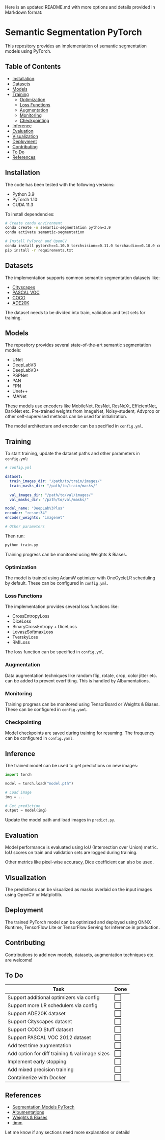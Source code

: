 Here is an updated README.md with more options and details provided in Markdown format:

# Semantic Segmentation PyTorch

This repository provides an implementation of semantic segmentation models using PyTorch.

## Table of Contents

- [Installation](#installation)
- [Datasets](#datasets)
- [Models](#models)
- [Training](#training)
  - [Optimization](#optimization) 
  - [Loss Functions](#loss-functions)
  - [Augmentation](#augmentation)
  - [Monitoring](#monitoring) 
  - [Checkpointing](#checkpointing)
- [Inference](#inference)
- [Evaluation](#evaluation)  
- [Visualization](#visualization)
- [Deployment](#deployment)
- [Contributing](#contributing)
- [To Do](#to-do)
- [References](#references)

## Installation

The code has been tested with the following versions:

- Python 3.9
- PyTorch 1.10
- CUDA 11.3

To install dependencies:

```bash
# Create conda environment 
conda create -n semantic-segmentation python=3.9
conda activate semantic-segmentation

# Install PyTorch and OpenCV
conda install pytorch==1.10.0 torchvision==0.11.0 torchaudio==0.10.0 cudatoolkit=11.3 -c pytorch -c conda-forge
pip install -r requirements.txt
```

## Datasets

The implementation supports common semantic segmentation datasets like:

- [Cityscapes](https://www.cityscapes-dataset.com/)
- [PASCAL VOC](http://host.robots.ox.ac.uk/pascal/VOC/)
- [COCO](https://cocodataset.org/#home)
- [ADE20K](https://groups.csail.mit.edu/vision/datasets/ADE20K/)

The dataset needs to be divided into train, validation and test sets for training.

## Models

The repository provides several state-of-the-art semantic segmentation models:

- UNet
- DeepLabV3
- DeepLabV3+
- PSPNet
- PAN
- FPN
- Unet++
- MANet

These models use encoders like MobileNet, ResNet, ResNeXt, EfficientNet, DarkNet etc. Pre-trained weights from ImageNet, Noisy-student, Advprop or other self-supervised methods can be used for initialization.

The model architecture and encoder can be specified in `config.yml`.

## Training

To start training, update the dataset paths and other parameters in `config.yml`:

```yaml
# config.yml

dataset:
  train_images_dir: "/path/to/train/images/"
  train_masks_dir: "/path/to/train/masks/"
  
  val_images_dir: "/path/to/val/images/"
  val_masks_dir: "/path/to/val/masks/"

model_name: "DeepLabV3Plus"
encoder: "resnet34" 
encoder_weights: "imagenet" 

# Other parameters  
```

Then run:

```bash
python train.py
``` 

Training progress can be monitored using Weights & Biases.

### Optimization

The model is trained using AdamW optimizer with OneCycleLR scheduling by default. These can be configured in `config.yml`.

### Loss Functions

The implementation provides several loss functions like:

- CrossEntropyLoss
- DiceLoss 
- BinaryCrossEntropy + DiceLoss
- LovaszSoftmaxLoss
- TverskyLoss
- RMILoss

The loss function can be specified in `config.yml`.


### Augmentation

Data augmentation techniques like random flip, rotate, crop, color jitter etc. can be added to prevent overfitting. This is handled by Albumentations.

### Monitoring 

Training progress can be monitored using TensorBoard or Weights & Biases. These can be configured in `config.yaml`.

### Checkpointing

Model checkpoints are saved during training for resuming. The frequency can be configured in `config.yaml`.


## Inference 

The trained model can be used to get predictions on new images:

```python
import torch

model = torch.load("model.pth")

# Load image
img = ... 

# Get prediction
output = model(img)
```

Update the model path and load images in `predict.py`.


## Evaluation

Model performance is evaluated using IoU (Intersection over Union) metric. IoU scores on train and validation sets are logged during training.

Other metrics like pixel-wise accuracy, Dice coefficient can also be used.


## Visualization

The predictions can be visualized as masks overlaid on the input images using OpenCV or Matplotlib.

## Deployment

The trained PyTorch model can be optimized and deployed using ONNX Runtime, TensorFlow Lite or TensorFlow Serving for inference in production.

## Contributing

Contributions to add new models, datasets, augmentation techniques etc. are welcome!

## To Do

| Task | Done | 
|-|-|  
| Support additional optimizers via config | ⬜ |
| Support more LR schedulers via config | ⬜ |
| Support ADE20K dataset | ⬜ |
| Support Cityscapes dataset | ⬜ | 
| Support COCO Stuff dataset | ⬜ |
| Support PASCAL VOC 2012 dataset | ⬜ |
| Add test time augmentation | ⬜ |
| Add option for diff training & val image sizes | ⬜ |
| Implement early stopping | ⬜ |
| Add mixed precision training | ⬜ |
| Containerize with Docker | ⬜ |

## References

- [Segmentation Models PyTorch](https://github.com/qubvel/segmentation_models.pytorch) 
- [Albumentations](https://albumentations.ai/)
- [Weights & Biases](https://wandb.ai/site)
- [timm](https://github.com/rwightman/pytorch-image-models)

Let me know if any sections need more explanation or details!
